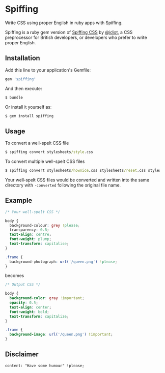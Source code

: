 # Spiffing

Write CSS using proper English in ruby apps with Spiffing. 

Spiffing is a ruby gem version of [Spiffing CSS](http://spiffingcss.com/) by [@idiot](https://twitter.com/idiot), a CSS preprocessor for British developers, or developers who prefer to write proper English.

## Installation

Add this line to your application's Gemfile:

````ruby
gem 'spiffing'
````

And then execute:

```cmd
$ bundle
```

Or install it yourself as:

```cmd
$ gem install spiffing
```

## Usage

To convert a well-spelt CSS file

```cmd
$ spiffing convert stylesheets/style.css
```

To convert multiple well-spelt CSS files

```cmd
$ spiffing convert stylesheets/hownice.css stylesheets/reset.css stylesheets/style.css
```

Your well-spelt CSS files would be converted and written into the same directory with `-converted` following the original file name.

## Example

```css
/* Your well-spelt CSS */

body {
  background-colour: grey !please;
  transparency: 0.5;
  text-align: centre;
  font-weight: plump;
  text-transform: capitalise;
}

.frame {
  background-photograph: url('/queen.png') !please;
}
```

becomes

```css
/* Output CSS */

body {
  background-color: gray !important;
  opacity: 0.5;
  text-align: center;
  font-weight: bold;
  text-transform: capitalize;
}

.frame {
  background-image: url('/queen.png') !important;
}
```

## Disclaimer

    content: "Have some humour" !please;
